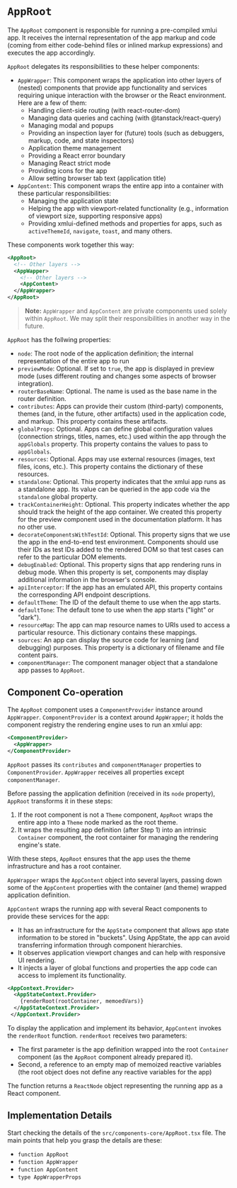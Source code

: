 # `AppRoot`

The `AppRoot` component is responsible for running a pre-compiled xmlui app. It receives the internal representation of the app markup and code (coming from either code-behind files or inlined markup expressions) and executes the app accordingly.

`AppRoot` delegates its responsibilities to these helper components:
- `AppWrapper`: This component wraps the application into other layers of (nested) components that provide app functionality and services requiring unique interaction with the browser or the React environment. Here are a few of them:
  - Handling client-side routing (with react-router-dom)
  - Managing data queries and caching (with @tanstack/react-query)
  - Managing modal and popups
  - Providing an inspection layer for (future) tools (such as debuggers, markup, code, and state inspectors)
  - Application theme management
  - Providing a React error boundary
  - Managing React strict mode
  - Providing icons for the app
  - Allow setting browser tab text (application title)
- `AppContent`: This component wraps the entire app into a container with these particular responsibilities:
  - Managing the application state
  - Helping the app with viewport-related functionality (e.g., information of viewport size, supporting responsive apps)
  - Providing xmlui-defined methods and properties for apps, such as `activeThemeId`, `navigate`, `toast`, and many others.

These components work together this way:

```xml
<AppRoot>
  <!-- Other layers -->
  <AppWapper>
    <!-- Other layers -->
    <AppContent>
  </AppWrapper>
</AppRoot>
```

> **Note:** `AppWrapper` and `AppContent` are private components used solely within `AppRoot`. We may split their responsibilities in another way in the future.

`AppRoot` has the follwing properties:

- `node`: The root node of the application definition; the internal representation of the entire app to run
- `previewMode`: Optional. If set to `true`, the app is displayed in preview mode (uses different routing and changes some aspects of browser integration).
- `routerBaseName`: Optional. The name is used as the base name in the router definition.
- `contributes`: Apps can provide their custom (third-party) components, themes (and, in the future, other artifacts) used in the application code, and markup. This property contains these artifacts.
- `globalProps`: Optional. Apps can define global configuration values (connection strings, titles, names, etc.) used within the app through the `appGlobals` property. This property contains the values to pass to `appGlobals`.
- `resources`: Optional. Apps may use external resources (images, text files, icons, etc.). This property contains the dictionary of these resources.
- `standalone`: Optional. This property indicates that the xmlui app runs as a standalone app. Its value can be queried in the app code via the `standalone` global property.
- `trackContainerHeight`: Optional. This property indicates whether the app should track the height of the app container. We created this property for the preview component used in the documentation platform. It has no other use.
- `decorateComponentsWithTestId`: Optional. This property signs that we use the app in the end-to-end test environment. Components should use their IDs as test IDs added to the rendered DOM so that test cases can refer to the particular DOM elements.
- `debugEnabled`: Optional. This property signs that app rendering runs in debug mode. When this property is set, components may display additional information in the browser's console.
- `apiInterceptor`: If the app has an emulated API, this property contains the corresponding API endpoint descriptions.
- `defaultTheme`: The ID of the default theme to use when the app starts.
- `defaultTone`: The default tone to use when the app starts ("light" or "dark").
- `resourceMap`: The app can map resource names to URIs used to access a particular resource. This dictionary contains these mappings.
- `sources`: An app can display the source code for learning (and debugging) purposes. This property is a dictionary of filename and file content pairs.
- `componentManager`: The component manager object that a standalone app passes to `AppRoot`.

## Component Co-operation

The `AppRoot` component uses a `ComponentProvider` instance around `AppWrapper`. `ComponentProvider` is a context around `AppWrapper`; it holds the component registry the rendering engine uses to run an xmlui app:

```xml
<ComponentProvider>
  <AppWrapper>
</ComponentProvider>
```

`AppRoot` passes its `contributes` and `componentManager` properties to `ComponentProvider`. `AppWrapper` receives all properties except `componentManager`.

Before passing the application definition (received in its `node` property), `AppRoot` transforms it in these steps:
1. If the root component is not a `Theme` component, `AppRoot` wraps the entire app into a `Theme` node marked as the root theme.
2. It wraps the resulting app definition (after Step 1) into an intrinsic `Container` component, the root container for managing the rendering engine's state.

With these steps, `AppRoot` ensures that the app uses the theme infrastructure and has a root container.

`AppWrapper` wraps the `AppContent` object into several layers, passing down some of the `AppContent` properties with the container (and theme) wrapped application definition.

`AppContent` wraps the running app with several React components to provide these services for the app:
- It has an infrastructure for the `AppState` component that allows app state information to be stored in "buckets". Using AppState, the app can avoid transferring information through component hierarchies.
- It observes application viewport changes and can help with responsive UI rendering.
- It injects a layer of global functions and properties the app code can access to implement its functionality.

```xml
<AppContext.Provider>
  <AppStateContext.Provider>
    {renderRoot(rootContainer, memoedVars)}
  </AppStateContext.Provider>
 </AppContext.Provider>
```

To display the application and implement its behavior, `AppContent` invokes the `renderRoot` function. `renderRoot` receives two parameters:
- The first parameter is the app definition wrapped into the root `Container` component (as the `AppRoot` component already prepared it).
- Second, a reference to an empty map of memoized reactive variables (the root object does not define any reactive variables for the app)

The function returns a `ReactNode` object representing the running app as a React component.

## Implementation Details

Start checking the details of the `src/components-core/AppRoot.tsx` file. The main points that help you grasp the details are these:
- `function AppRoot`
- `function AppWrapper`
- `function AppContent`
- `type AppWrapperProps`
